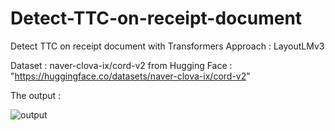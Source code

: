 # Detect-TTC-on-receipt-document
Detect TTC on receipt document with Transformers Approach   : LayoutLMv3


Dataset : naver-clova-ix/cord-v2 from Hugging Face  :  "https://huggingface.co/datasets/naver-clova-ix/cord-v2"


The output :

![output](https://github.com/user-attachments/assets/1ace39d5-eb09-4f58-a11d-c9e2f49d68f8)



